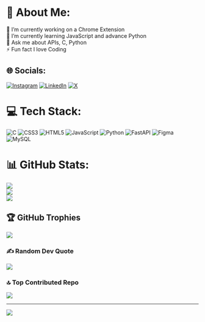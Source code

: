 # 💫 About Me:
🔭 I’m currently working on a Chrome Extension<br>🌱 I’m currently learning JavaScript and advance Python<br>💬 Ask me about APIs, C, Python<br>⚡ Fun fact I love Coding


## 🌐 Socials:
[![Instagram](https://img.shields.io/badge/Instagram-%23E4405F.svg?logo=Instagram&logoColor=white)](https://instagram.com/_tanm.ay_) [![LinkedIn](https://img.shields.io/badge/LinkedIn-%230077B5.svg?logo=linkedin&logoColor=white)](https://linkedin.com/in/tanmay-patwary-584267300) [![X](https://img.shields.io/badge/X-black.svg?logo=X&logoColor=white)](https://x.com/TanmayPatwary) 

# 💻 Tech Stack:
![C](https://img.shields.io/badge/c-%2300599C.svg?style=for-the-badge&logo=c&logoColor=white) ![CSS3](https://img.shields.io/badge/css3-%231572B6.svg?style=for-the-badge&logo=css3&logoColor=white) ![HTML5](https://img.shields.io/badge/html5-%23E34F26.svg?style=for-the-badge&logo=html5&logoColor=white) ![JavaScript](https://img.shields.io/badge/javascript-%23323330.svg?style=for-the-badge&logo=javascript&logoColor=%23F7DF1E) ![Python](https://img.shields.io/badge/python-3670A0?style=for-the-badge&logo=python&logoColor=ffdd54) ![FastAPI](https://img.shields.io/badge/FastAPI-005571?style=for-the-badge&logo=fastapi) ![Figma](https://img.shields.io/badge/figma-%23F24E1E.svg?style=for-the-badge&logo=figma&logoColor=white) ![MySQL](https://img.shields.io/badge/mysql-4479A1.svg?style=for-the-badge&logo=mysql&logoColor=white)
# 📊 GitHub Stats:
![](https://github-readme-stats.vercel.app/api?username=TanmayPatwary&theme=dark&hide_border=true&include_all_commits=true&count_private=true)<br/>
![](https://github-readme-streak-stats.herokuapp.com/?user=TanmayPatwary&theme=dark&hide_border=true)<br/>
![](https://github-readme-stats.vercel.app/api/top-langs/?username=TanmayPatwary&theme=dark&hide_border=true&include_all_commits=true&count_private=true&layout=compact)

## 🏆 GitHub Trophies
![](https://github-profile-trophy.vercel.app/?username=TanmayPatwary&theme=radical&no-frame=true&no-bg=true&margin-w=4)

### ✍️ Random Dev Quote
![](https://quotes-github-readme.vercel.app/api?type=horizontal&theme=radical)

### 🔝 Top Contributed Repo
![](https://github-contributor-stats.vercel.app/api?username=TanmayPatwary&limit=5&theme=dark&combine_all_yearly_contributions=true)

---
[![](https://visitcount.itsvg.in/api?id=TanmayPatwary&icon=0&color=0)](https://visitcount.itsvg.in)

<!-- Proudly created with GPRM ( https://gprm.itsvg.in ) -->
